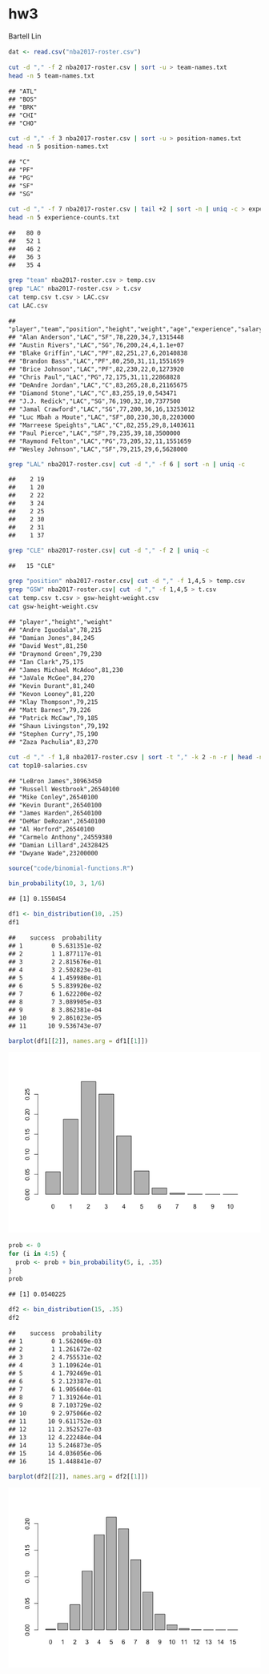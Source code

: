 hw3
================
Bartell Lin

``` r
dat <- read.csv("nba2017-roster.csv")
```

``` bash
cut -d "," -f 2 nba2017-roster.csv | sort -u > team-names.txt
head -n 5 team-names.txt
```

    ## "ATL"
    ## "BOS"
    ## "BRK"
    ## "CHI"
    ## "CHO"

``` bash
cut -d "," -f 3 nba2017-roster.csv | sort -u > position-names.txt
head -n 5 position-names.txt
```

    ## "C"
    ## "PF"
    ## "PG"
    ## "SF"
    ## "SG"

``` bash
cut -d "," -f 7 nba2017-roster.csv | tail +2 | sort -n | uniq -c > experience-counts.txt
head -n 5 experience-counts.txt
```

    ##   80 0
    ##   52 1
    ##   46 2
    ##   36 3
    ##   35 4

``` bash
grep "team" nba2017-roster.csv > temp.csv
grep "LAC" nba2017-roster.csv > t.csv
cat temp.csv t.csv > LAC.csv
cat LAC.csv
```

    ## "player","team","position","height","weight","age","experience","salary"
    ## "Alan Anderson","LAC","SF",78,220,34,7,1315448
    ## "Austin Rivers","LAC","SG",76,200,24,4,1.1e+07
    ## "Blake Griffin","LAC","PF",82,251,27,6,20140838
    ## "Brandon Bass","LAC","PF",80,250,31,11,1551659
    ## "Brice Johnson","LAC","PF",82,230,22,0,1273920
    ## "Chris Paul","LAC","PG",72,175,31,11,22868828
    ## "DeAndre Jordan","LAC","C",83,265,28,8,21165675
    ## "Diamond Stone","LAC","C",83,255,19,0,543471
    ## "J.J. Redick","LAC","SG",76,190,32,10,7377500
    ## "Jamal Crawford","LAC","SG",77,200,36,16,13253012
    ## "Luc Mbah a Moute","LAC","SF",80,230,30,8,2203000
    ## "Marreese Speights","LAC","C",82,255,29,8,1403611
    ## "Paul Pierce","LAC","SF",79,235,39,18,3500000
    ## "Raymond Felton","LAC","PG",73,205,32,11,1551659
    ## "Wesley Johnson","LAC","SF",79,215,29,6,5628000

``` bash
grep "LAL" nba2017-roster.csv| cut -d "," -f 6 | sort -n | uniq -c 
```

    ##    2 19
    ##    1 20
    ##    2 22
    ##    3 24
    ##    2 25
    ##    2 30
    ##    2 31
    ##    1 37

``` bash
grep "CLE" nba2017-roster.csv| cut -d "," -f 2 | uniq -c
```

    ##   15 "CLE"

``` bash
grep "position" nba2017-roster.csv| cut -d "," -f 1,4,5 > temp.csv
grep "GSW" nba2017-roster.csv| cut -d "," -f 1,4,5 > t.csv
cat temp.csv t.csv > gsw-height-weight.csv
cat gsw-height-weight.csv
```

    ## "player","height","weight"
    ## "Andre Iguodala",78,215
    ## "Damian Jones",84,245
    ## "David West",81,250
    ## "Draymond Green",79,230
    ## "Ian Clark",75,175
    ## "James Michael McAdoo",81,230
    ## "JaVale McGee",84,270
    ## "Kevin Durant",81,240
    ## "Kevon Looney",81,220
    ## "Klay Thompson",79,215
    ## "Matt Barnes",79,226
    ## "Patrick McCaw",79,185
    ## "Shaun Livingston",79,192
    ## "Stephen Curry",75,190
    ## "Zaza Pachulia",83,270

``` bash
cut -d "," -f 1,8 nba2017-roster.csv | sort -t "," -k 2 -n -r | head -n 10 > top10-salaries.csv
cat top10-salaries.csv
```

    ## "LeBron James",30963450
    ## "Russell Westbrook",26540100
    ## "Mike Conley",26540100
    ## "Kevin Durant",26540100
    ## "James Harden",26540100
    ## "DeMar DeRozan",26540100
    ## "Al Horford",26540100
    ## "Carmelo Anthony",24559380
    ## "Damian Lillard",24328425
    ## "Dwyane Wade",23200000

``` r
source("code/binomial-functions.R")
```

``` r
bin_probability(10, 3, 1/6)
```

    ## [1] 0.1550454

``` r
df1 <- bin_distribution(10, .25)
df1
```

    ##    success  probability
    ## 1        0 5.631351e-02
    ## 2        1 1.877117e-01
    ## 3        2 2.815676e-01
    ## 4        3 2.502823e-01
    ## 5        4 1.459980e-01
    ## 6        5 5.839920e-02
    ## 7        6 1.622200e-02
    ## 8        7 3.089905e-03
    ## 9        8 3.862381e-04
    ## 10       9 2.861023e-05
    ## 11      10 9.536743e-07

``` r
barplot(df1[[2]], names.arg = df1[[1]])
```

![](images/unnamed-chunk-12-1.png)

``` r
prob <- 0
for (i in 4:5) {
  prob <- prob + bin_probability(5, i, .35) 
}
prob
```

    ## [1] 0.0540225

``` r
df2 <- bin_distribution(15, .35)
df2
```

    ##    success  probability
    ## 1        0 1.562069e-03
    ## 2        1 1.261672e-02
    ## 3        2 4.755531e-02
    ## 4        3 1.109624e-01
    ## 5        4 1.792469e-01
    ## 6        5 2.123387e-01
    ## 7        6 1.905604e-01
    ## 8        7 1.319264e-01
    ## 9        8 7.103729e-02
    ## 10       9 2.975066e-02
    ## 11      10 9.611752e-03
    ## 12      11 2.352527e-03
    ## 13      12 4.222484e-04
    ## 14      13 5.246873e-05
    ## 15      14 4.036056e-06
    ## 16      15 1.448841e-07

``` r
barplot(df2[[2]], names.arg = df2[[1]])
```

![](images/unnamed-chunk-14-1.png)

